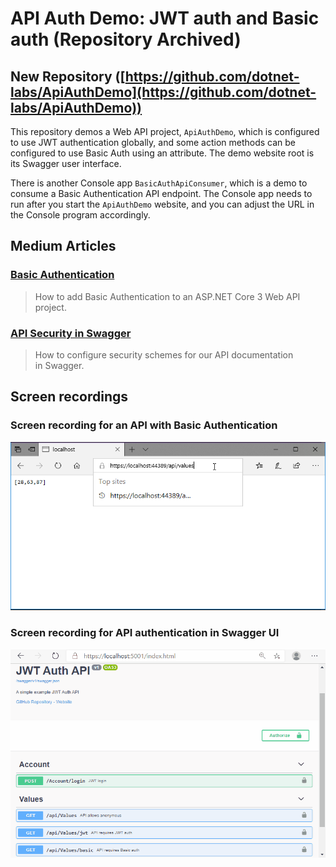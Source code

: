 # API Auth Demo: JWT auth and Basic auth (Repository Archived)

## New Repository ([https://github.com/dotnet-labs/ApiAuthDemo](https://github.com/dotnet-labs/ApiAuthDemo))

This repository demos a Web API project, `ApiAuthDemo`, which is configured to use JWT authentication globally, and some action methods can be configured to use Basic Auth using an attribute. The demo website root is its Swagger user interface.

There is another Console app `BasicAuthApiConsumer`, which is a demo to consume a Basic Authentication API endpoint. The Console app needs to run after you start the `ApiAuthDemo` website, and you can adjust the URL in the Console program accordingly.

## Medium Articles

### [Basic Authentication](https://codeburst.io/adding-basic-authentication-to-an-asp-net-core-web-api-project-5439c4cf78ee)

> How to add Basic Authentication to an ASP.NET Core 3 Web API project.

### [API Security in Swagger](https://codeburst.io/api-security-in-swagger-f2afff82fb8e)

> How to configure security schemes for our API documentation in Swagger.

## Screen recordings

### Screen recording for an API with Basic Authentication

![Screen recording for an API with Basic Authentication](./basic-auth-edge.gif)

### Screen recording for API authentication in Swagger UI

![Screen recording for API authentication in Swagger UI](./swagger-auth.gif)
